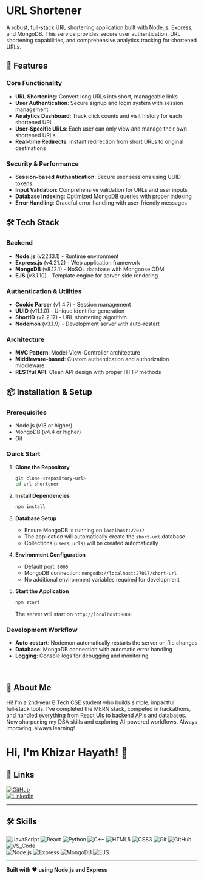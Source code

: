 # URL Shortener

A robust, full-stack URL shortening application built with Node.js, Express, and MongoDB. This service provides secure user authentication, URL shortening capabilities, and comprehensive analytics tracking for shortened URLs.

## 🚀 Features

### Core Functionality
- **URL Shortening**: Convert long URLs into short, manageable links
- **User Authentication**: Secure signup and login system with session management
- **Analytics Dashboard**: Track click counts and visit history for each shortened URL
- **User-Specific URLs**: Each user can only view and manage their own shortened URLs
- **Real-time Redirects**: Instant redirection from short URLs to original destinations

### Security & Performance
- **Session-based Authentication**: Secure user sessions using UUID tokens
- **Input Validation**: Comprehensive validation for URLs and user inputs
- **Database Indexing**: Optimized MongoDB queries with proper indexing
- **Error Handling**: Graceful error handling with user-friendly messages

## 🛠 Tech Stack

### Backend
- **Node.js** (v22.13.1) - Runtime environment
- **Express.js** (v4.21.2) - Web application framework
- **MongoDB** (v8.12.1) - NoSQL database with Mongoose ODM
- **EJS** (v3.1.10) - Template engine for server-side rendering

### Authentication & Utilities
- **Cookie Parser** (v1.4.7) - Session management
- **UUID** (v11.1.0) - Unique identifier generation
- **ShortID** (v2.2.17) - URL shortening algorithm
- **Nodemon** (v3.1.9) - Development server with auto-restart

### Architecture
- **MVC Pattern**: Model-View-Controller architecture
- **Middleware-based**: Custom authentication and authorization middleware
- **RESTful API**: Clean API design with proper HTTP methods

## 📦 Installation & Setup

### Prerequisites
- Node.js (v18 or higher)
- MongoDB (v4.4 or higher)
- Git

### Quick Start

1. **Clone the Repository**
   ```bash
   git clone <repository-url>
   cd url-shortener
   ```

2. **Install Dependencies**
   ```bash
   npm install
   ```

3. **Database Setup**
   - Ensure MongoDB is running on `localhost:27017`
   - The application will automatically create the `short-url` database
   - Collections (`users`, `urls`) will be created automatically

4. **Environment Configuration**
   - Default port: `8000`
   - MongoDB connection: `mongodb://localhost:27017/short-url`
   - No additional environment variables required for development

5. **Start the Application**
   ```bash
   npm start
   ```
   The server will start on `http://localhost:8000`

### Development Workflow
- **Auto-restart**: Nodemon automatically restarts the server on file changes
- **Database**: MongoDB connection with automatic error handling
- **Logging**: Console logs for debugging and monitoring
<br> <br><br>
## 🚀 About Me

Hi! I’m a 2nd‑year B.Tech CSE student who builds simple, impactful full‑stack tools. I’ve completed the MERN stack, competed in hackathons, and handled everything from React UIs to backend APIs and databases. Now sharpening my DSA skills and exploring AI‑powered workflows. Always improving, always learning!

# Hi, I'm Khizar Hayath! 👋

## 🔗 Links

[![GitHub](https://img.shields.io/badge/github-khizarhayath-181717?style=for-the-badge&logo=github)](https://github.com/Khizar-hayath)<br>
[![LinkedIn](https://img.shields.io/badge/linkedin-Khizar_Hayath-0A66C2?style=for-the-badge&logo=linkedin&logoColor=white)](www.linkedin.com/in/khizarhayath)

---

## 🛠 Skills

![JavaScript](https://img.shields.io/badge/JavaScript-F7DF1E?style=flat&logo=javascript&logoColor=black)
![React](https://img.shields.io/badge/React-20232A?style=for-the-badge&logo=react&logoColor=61DAFB)
![Python](https://img.shields.io/badge/Python-3776AB?style=flat&logo=python&logoColor=white)
![C++](https://img.shields.io/badge/C++-00599C?style=flat&logo=c%2B%2B&logoColor=white)
![HTML5](https://img.shields.io/badge/HTML5-E34F26?style=flat&logo=html5&logoColor=white)
![CSS3](https://img.shields.io/badge/CSS3-1572B6?style=flat&logo=css3&logoColor=white)
![Git](https://img.shields.io/badge/Git-F05032?style=flat&logo=git&logoColor=white)
![GitHub](https://img.shields.io/badge/GitHub-000?style=for-the-badge&logo=github&logoColor=white)
![VS_Code](https://img.shields.io/badge/VS_Code-007ACC?style=flat&logo=visual-studio-code&logoColor=white) <br>
![Node.js](https://img.shields.io/badge/Node.js-339933?style=flat&logo=node.js&logoColor=white)
![Express](https://img.shields.io/badge/Express.js-000000?style=flat&logo=express&logoColor=white)
![MongoDB](https://img.shields.io/badge/MongoDB-4EA94B?style=flat&logo=mongodb&logoColor=white)
![EJS](https://img.shields.io/badge/EJS-010101?style=flat&logoColor=white)

---

**Built with ❤️ using Node.js and Express** 
